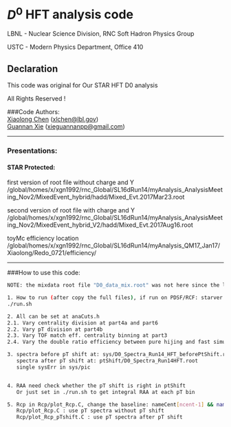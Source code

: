 # $D^0$ HFT analysis code
LBNL - Nuclear Science Division, RNC Soft Hadron Physics Group

USTC - Modern Physics Department, Office 410

## Declaration
This code was original for Our STAR HFT D0 analysis

All Rights Reserved !

###Code Authors:  
[Xiaolong Chen](https://github.com/xlchen123) (xlchen@lbl.gov)  
[Guannan Xie](https://github.com/GuannanXie) (xieguannanpp@gmail.com)  
- - -
### Presentations:  
#### STAR Protected:  
first version of root file without charge and Y 
/global/homes/x/xgn1992/rnc_Global/SL16dRun14/myAnalysis_AnalysisMeeting_Nov2/MixedEvent_hybrid/hadd/Mixed_Evt.2017Mar23.root

second version of root file with charge and Y 
/global/homes/x/xgn1992/rnc_Global/SL16dRun14/myAnalysis_AnalysisMeeting_Nov2/MixedEvent_hybrid_V2/hadd/Mixed_Evt.2017Aug16.root

toyMc efficiency location
/global/homes/x/xgn1992/rnc_Global/SL16dRun14/myAnalysis_QM17_Jan17/Xiaolong/Redo_0721/efficiency/

- - -

###How to use this code:  
```bash
NOTE: the mixdata root file "D0_data_mix.root" was not here since the limit of Github file size

1. How to run (after copy the full files), if run on PDSF/RCF: starver SL16d ==> simplify printed things...
./run.sh

2. All can be set at anaCuts.h
2.1. Vary centrality division at part4a and part6
2.2. Vary pT division at part4b
2.3. Vary TOF match eff. centrality binning at part3
2.4. Vary the double ratio efficiency between pure hijing and fast simulation at part2

3. spectra before pT shift at: sys/D0_Spectra_Run14_HFT_beforePtShift.root 
   spectra after pT shift at: ptShift/D0_Spectra_Run14HFT.root
   single sysErr in sys/pic


4. RAA need check whether the pT shift is right in ptShift
   Or just set in ./run.sh to get integral RAA at each pT bin 

5. Rcp in Rcp/plot_Rcp.C, change the baseline: nameCent[ncent-1] && nameCent1[ncent-1] && NbinMean[ncent-1]
   Rcp/plot_Rcp.C : use pT spectra without pT shift
   Rcp/plot_Rcp_pTshift.C : use pT spectra after pT shift

```
